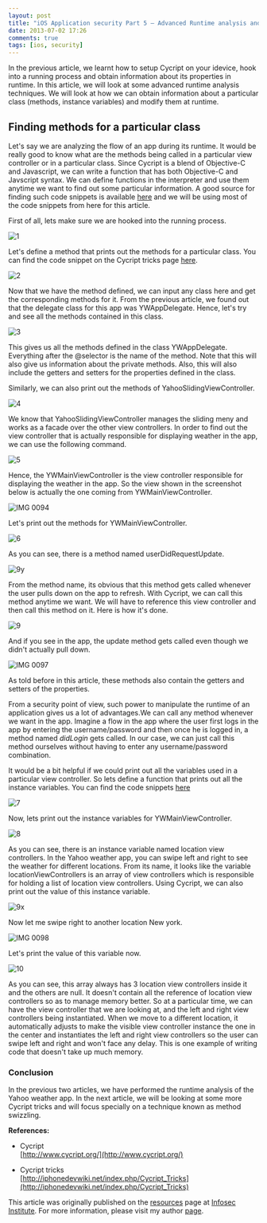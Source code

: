 ```yaml
---
layout: post
title: "iOS Application security Part 5 – Advanced Runtime analysis and manipulation using Cycript (Yahoo Weather App)"
date: 2013-07-02 17:26
comments: true
tags: [ios, security]
---
```


In the previous article, we learnt how to setup Cycript on your idevice, hook into a running process and obtain information about its properties in runtime. In this article, we will look at some advanced runtime analysis techniques. We will look at how we can obtain information about a particular class (methods, instance variables) and modify them at runtime.

<!-- more -->

## Finding methods for a particular class

Let's say we are analyzing the flow of an app during its runtime. It would be really good to know what are the methods being called in a particular view controller or in a particular class. Since Cycript is a blend of Objective-C and Javascript, we can write a function that has both Objective-C and Javscript syntax. We can define functions in the interpreter and use them anytime we want to find out some particular information. A good source for finding such code snippets is available [here](http://iphonedevwiki.net/index.php/Cycript_Tricks) and we will be using most of the code snippets from here for this article.

First of all, lets make sure we are hooked into the running process.

![1]( /images/posts/ios5/1.png) 

Let's define a method that prints out the methods for a particular class. You can find the code snippet on the Cycript tricks page [here](http://iphonedevwiki.net/index.php/Cycript_Tricks).

![2]( /images/posts/ios5/2.png)

Now that we have the method defined, we can input any class here and get the corresponding methods for it. From the previous article, we found out that the delegate class for this app was YWAppDelegate. Hence, let's try and see all the methods contained in this class.

![3]( /images/posts/ios5/3.png)

This gives us all the methods defined in the class YWAppDelegate. Everything after the @selector is the name of the method. Note that this will also give us information about the private methods. Also, this will also include the getters and setters for the properties defined in the class.

Similarly, we can also print out the methods of YahooSlidingViewController.

![4]( /images/posts/ios5/4.png)

We know that YahooSlidingViewController manages the sliding meny and works as a facade over the other view controllers. In order to find out the view controller that is actually responsible for displaying weather in the app, we can use the following command.

![5]( /images/posts/ios5/5.png)

Hence, the YWMainViewController is the view controller responsible for displaying the weather in the app. So the view shown in the screenshot below is actually the one coming from YWMainViewController.

![IMG 0094]( /images/posts/ios5/IMG_0094.PNG)

Let's print out the methods for YWMainViewController.

![6]( /images/posts/ios5/6.png)

As you can see, there is a method named userDidRequestUpdate.

![9y]( /images/posts/ios5/9y.png)

From the method name, its obvious that this method gets called whenever the user pulls down on the app to refresh. With Cycript, we can call this method anytime we want. We will have to reference this view controller and then call this method on it. Here is how it's done.

![9]( /images/posts/ios5/9.png)

And if you see in the app, the update method gets called even though we didn't actually pull down.

![IMG 0097]( /images/posts/ios5/IMG_0097.PNG)

As told before in this article, these methods also contain the getters and setters of the properties.

From a security point of view, such power to manipulate the runtime of an application gives us a lot of advantages.We can call any method whenever we want in the app. Imagine a flow in the app where the user first logs in the app by entering the username/password and then once he is logged in, a method named _didLogin_ gets called. In our case, we can just call this method ourselves without having to enter any username/password combination.

It would be a bit helpful if we could print out all the variables used in a particular view controller. So lets define a function that prints out all the instance variables. You can find the code snippets [here](http://iphonedevwiki.net/index.php/Cycript_Tricks)

![7]( /images/posts/ios5/7.png)

Now, lets print out the instance variables for YWMainViewController.

![8]( /images/posts/ios5/8.png)

As you can see, there is an instance variable named location view controllers. In the Yahoo weather app, you can swipe left and right to see the weather for different locations. From its name, it looks like the variable locationViewControllers is an array of view controllers which is responsible for holding a list of location view controllers. Using Cycript, we can also print out the value of this instance variable.

![9x]( /images/posts/ios5/9x.png)

Now let me swipe right to another location New york.

![IMG 0098]( /images/posts/ios5/IMG_0098.PNG)

Let's print the value of this variable now.

![10]( /images/posts/ios5/10.png)

As you can see, this array always has 3 location view controllers inside it and the others are null. It doesn't contain all the reference of location view controllers so as to manage memory better. So at a particular time, we can have the view controller that we are looking at, and the left and right view controllers being instantiated. When we move to a different location, it automatically adjusts to make the visible view controller instance the one in the center and instantiates the left and right view controllers so the user can swipe left and right and won't face any delay. This is one example of writing code that doesn't take up much memory.

### Conclusion

In the previous two articles, we have performed the runtime analysis of the Yahoo weather app. In the next article, we will be looking at some more Cycript tricks and will focus specially on a technique known as method swizzling.

**References:**

*   Cycript  
    [http://www.cycript.org/](http://www.cycript.org/)

*   Cycript tricks  
    [http://iphonedevwiki.net/index.php/Cycript_Tricks](http://iphonedevwiki.net/index.php/Cycript_Tricks)

This article was originally published on the [resources](http://resources.infosecinstitute.com/) page at [Infosec Institute](http://infosecinstitute.com/). For more information, please visit my author [page](http://resources.infosecinstitute.com/author/prateek/).